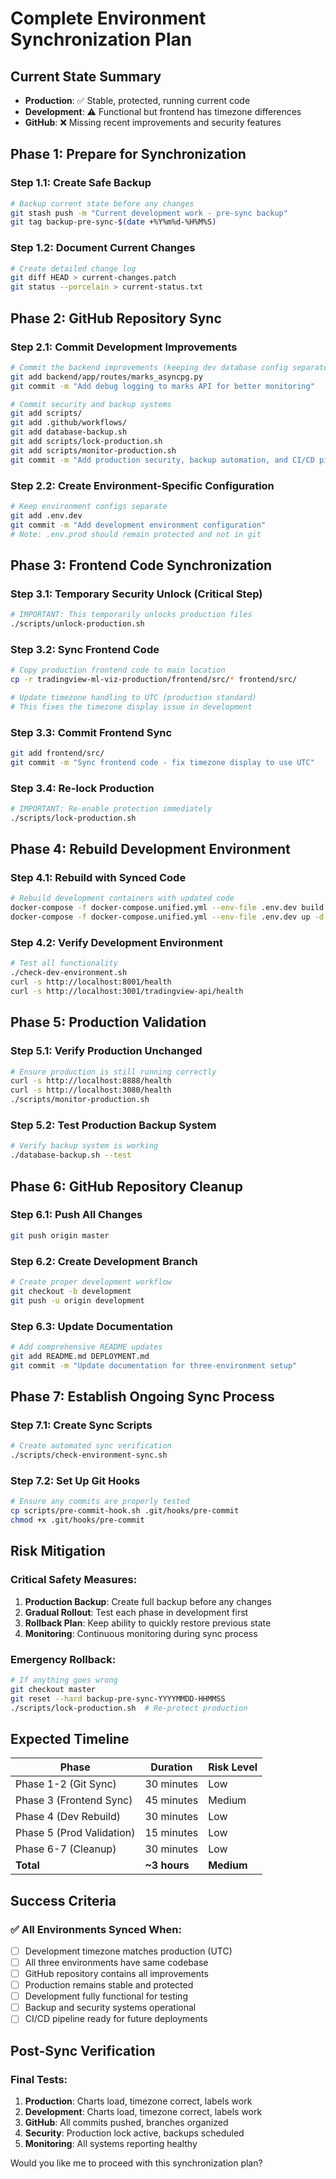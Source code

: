 # Complete Environment Synchronization Plan

## Current State Summary
- **Production**: ✅ Stable, protected, running current code
- **Development**: ⚠️ Functional but frontend has timezone differences
- **GitHub**: ❌ Missing recent improvements and security features

## Phase 1: Prepare for Synchronization

### Step 1.1: Create Safe Backup
```bash
# Backup current state before any changes
git stash push -m "Current development work - pre-sync backup"
git tag backup-pre-sync-$(date +%Y%m%d-%H%M%S)
```

### Step 1.2: Document Current Changes
```bash
# Create detailed change log
git diff HEAD > current-changes.patch
git status --porcelain > current-status.txt
```

## Phase 2: GitHub Repository Sync

### Step 2.1: Commit Development Improvements
```bash
# Commit the backend improvements (keeping dev database config separate)
git add backend/app/routes/marks_asyncpg.py
git commit -m "Add debug logging to marks API for better monitoring"

# Commit security and backup systems
git add scripts/
git add .github/workflows/
git add database-backup.sh
git add scripts/lock-production.sh
git add scripts/monitor-production.sh
git commit -m "Add production security, backup automation, and CI/CD pipeline"
```

### Step 2.2: Create Environment-Specific Configuration
```bash
# Keep environment configs separate
git add .env.dev
git commit -m "Add development environment configuration"
# Note: .env.prod should remain protected and not in git
```

## Phase 3: Frontend Code Synchronization

### Step 3.1: Temporary Security Unlock (Critical Step)
```bash
# IMPORTANT: This temporarily unlocks production files
./scripts/unlock-production.sh
```

### Step 3.2: Sync Frontend Code
```bash
# Copy production frontend code to main location
cp -r tradingview-ml-viz-production/frontend/src/* frontend/src/

# Update timezone handling to UTC (production standard)
# This fixes the timezone display issue in development
```

### Step 3.3: Commit Frontend Sync
```bash
git add frontend/src/
git commit -m "Sync frontend code - fix timezone display to use UTC"
```

### Step 3.4: Re-lock Production
```bash
# IMPORTANT: Re-enable protection immediately
./scripts/lock-production.sh
```

## Phase 4: Rebuild Development Environment

### Step 4.1: Rebuild with Synced Code
```bash
# Rebuild development containers with updated code
docker-compose -f docker-compose.unified.yml --env-file .env.dev build
docker-compose -f docker-compose.unified.yml --env-file .env.dev up -d
```

### Step 4.2: Verify Development Environment
```bash
# Test all functionality
./check-dev-environment.sh
curl -s http://localhost:8001/health
curl -s http://localhost:3001/tradingview-api/health
```

## Phase 5: Production Validation

### Step 5.1: Verify Production Unchanged
```bash
# Ensure production is still running correctly
curl -s http://localhost:8888/health
curl -s http://localhost:3080/health
./scripts/monitor-production.sh
```

### Step 5.2: Test Production Backup System
```bash
# Verify backup system is working
./database-backup.sh --test
```

## Phase 6: GitHub Repository Cleanup

### Step 6.1: Push All Changes
```bash
git push origin master
```

### Step 6.2: Create Development Branch
```bash
# Create proper development workflow
git checkout -b development
git push -u origin development
```

### Step 6.3: Update Documentation
```bash
# Add comprehensive README updates
git add README.md DEPLOYMENT.md
git commit -m "Update documentation for three-environment setup"
```

## Phase 7: Establish Ongoing Sync Process

### Step 7.1: Create Sync Scripts
```bash
# Create automated sync verification
./scripts/check-environment-sync.sh
```

### Step 7.2: Set Up Git Hooks
```bash
# Ensure any commits are properly tested
cp scripts/pre-commit-hook.sh .git/hooks/pre-commit
chmod +x .git/hooks/pre-commit
```

## Risk Mitigation

### Critical Safety Measures:
1. **Production Backup**: Create full backup before any changes
2. **Gradual Rollout**: Test each phase in development first
3. **Rollback Plan**: Keep ability to quickly restore previous state
4. **Monitoring**: Continuous monitoring during sync process

### Emergency Rollback:
```bash
# If anything goes wrong
git checkout master
git reset --hard backup-pre-sync-YYYYMMDD-HHMMSS
./scripts/lock-production.sh  # Re-protect production
```

## Expected Timeline

| Phase | Duration | Risk Level |
|-------|----------|------------|
| Phase 1-2 (Git Sync) | 30 minutes | Low |
| Phase 3 (Frontend Sync) | 45 minutes | Medium |
| Phase 4 (Dev Rebuild) | 30 minutes | Low |
| Phase 5 (Prod Validation) | 15 minutes | Low |
| Phase 6-7 (Cleanup) | 30 minutes | Low |
| **Total** | **~3 hours** | **Medium** |

## Success Criteria

### ✅ All Environments Synced When:
- [ ] Development timezone matches production (UTC)
- [ ] All three environments have same codebase
- [ ] GitHub repository contains all improvements
- [ ] Production remains stable and protected
- [ ] Development fully functional for testing
- [ ] Backup and security systems operational
- [ ] CI/CD pipeline ready for future deployments

## Post-Sync Verification

### Final Tests:
1. **Production**: Charts load, timezone correct, labels work
2. **Development**: Charts load, timezone correct, labels work  
3. **GitHub**: All commits pushed, branches organized
4. **Security**: Production lock active, backups scheduled
5. **Monitoring**: All systems reporting healthy

Would you like me to proceed with this synchronization plan?